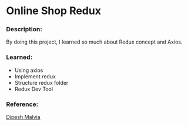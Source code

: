 # Online Shop Redux

### Description:
By doing this project, I learned so much about Redux concept and Axios.

### Learned:
* Using axios
* Implement redux
* Structure redux folder
* Redux Dev Tool

### Reference:
[Dipesh Malvia](https://www.youtube.com/watch?v=0W6i5LYKCSI&t=2342s)